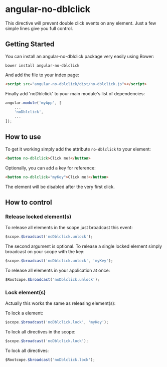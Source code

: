 # angular-no-dblclick

This directive will prevent double click events on any element. Just a few simple lines give you full control.

## Getting Started

You can install an angular-no-dblclick package very easily using Bower:

```shell
bower install angular-no-dblclick
```

And add the file to your index page:

```html
<script src="angular-no-dblclick/dist/no-dblclick.js"></script>
```

Finally add 'noDblclick' to your main module's list of dependencies:

```js
angular.module('myApp', [
	...
    'noDblclick',
    ...
]);
```

## How to use

To get it working simply add the attribute ```no-dblclick``` to your element:

```html
<button no-dblclick>Click me!</button>
```
Optionally, you can add a key for reference:

```html
<button no-dblclick="myKey">Click me!</button>
```
The element will be disabled after the very first click.

## How to control

### Release locked element(s)
To release all elements in the scope just broadcast this event:

```js
$scope.$broadcast('noDblclick.unlock');
```

The second argument is optional. To release a single locked element simply broadcast on your scope with the key:

```js
$scope.$broadcast('noDblclick.unlock', 'myKey');
```

To release all elements in your application at once:

```js
$Rootcope.$broadcast('noDblclick.unlock');
```

### Lock element(s)

Actually this works the same as releasing element(s):

To lock a element:

```js
$scope.$broadcast('noDblclick.lock', 'myKey');
```

To lock all directives in the scope:

```js
$scope.$broadcast('noDblclick.lock');
```

To lock all directives:

```js
$Rootcope.$broadcast('noDblclick.lock');
```
